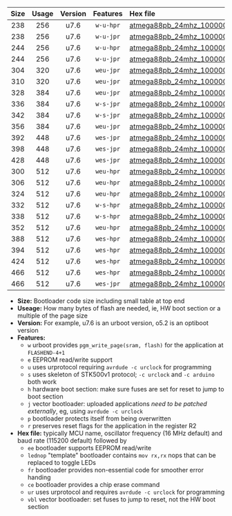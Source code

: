 |Size|Usage|Version|Features|Hex file|
|:-:|:-:|:-:|:-:|:--|
|238|256|u7.6|`w-u-hpr`|[atmega88pb_24mhz_1000000bps_ur.hex](https://raw.githubusercontent.com/stefanrueger/urboot/main/atmega88pb_24mhz_1000000bps_ur.hex)|
|238|256|u7.6|`w-u-jpr`|[atmega88pb_24mhz_1000000bps_ur_vbl.hex](https://raw.githubusercontent.com/stefanrueger/urboot/main/atmega88pb_24mhz_1000000bps_ur_vbl.hex)|
|244|256|u7.6|`w-u-hpr`|[atmega88pb_24mhz_1000000bps_lednop_ur.hex](https://raw.githubusercontent.com/stefanrueger/urboot/main/atmega88pb_24mhz_1000000bps_lednop_ur.hex)|
|244|256|u7.6|`w-u-jpr`|[atmega88pb_24mhz_1000000bps_lednop_ur_vbl.hex](https://raw.githubusercontent.com/stefanrueger/urboot/main/atmega88pb_24mhz_1000000bps_lednop_ur_vbl.hex)|
|304|320|u7.6|`weu-jpr`|[atmega88pb_24mhz_1000000bps_ee_ur_vbl.hex](https://raw.githubusercontent.com/stefanrueger/urboot/main/atmega88pb_24mhz_1000000bps_ee_ur_vbl.hex)|
|310|320|u7.6|`weu-jpr`|[atmega88pb_24mhz_1000000bps_ee_lednop_ur_vbl.hex](https://raw.githubusercontent.com/stefanrueger/urboot/main/atmega88pb_24mhz_1000000bps_ee_lednop_ur_vbl.hex)|
|328|384|u7.6|`weu-jpr`|[atmega88pb_24mhz_1000000bps_ee_lednop_fr_ur_vbl.hex](https://raw.githubusercontent.com/stefanrueger/urboot/main/atmega88pb_24mhz_1000000bps_ee_lednop_fr_ur_vbl.hex)|
|336|384|u7.6|`w-s-jpr`|[atmega88pb_24mhz_1000000bps_vbl.hex](https://raw.githubusercontent.com/stefanrueger/urboot/main/atmega88pb_24mhz_1000000bps_vbl.hex)|
|342|384|u7.6|`w-s-jpr`|[atmega88pb_24mhz_1000000bps_lednop_vbl.hex](https://raw.githubusercontent.com/stefanrueger/urboot/main/atmega88pb_24mhz_1000000bps_lednop_vbl.hex)|
|356|384|u7.6|`weu-jpr`|[atmega88pb_24mhz_1000000bps_ee_lednop_fr_ce_ur_vbl.hex](https://raw.githubusercontent.com/stefanrueger/urboot/main/atmega88pb_24mhz_1000000bps_ee_lednop_fr_ce_ur_vbl.hex)|
|392|448|u7.6|`wes-jpr`|[atmega88pb_24mhz_1000000bps_ee_vbl.hex](https://raw.githubusercontent.com/stefanrueger/urboot/main/atmega88pb_24mhz_1000000bps_ee_vbl.hex)|
|398|448|u7.6|`wes-jpr`|[atmega88pb_24mhz_1000000bps_ee_lednop_vbl.hex](https://raw.githubusercontent.com/stefanrueger/urboot/main/atmega88pb_24mhz_1000000bps_ee_lednop_vbl.hex)|
|428|448|u7.6|`wes-jpr`|[atmega88pb_24mhz_1000000bps_ee_lednop_fr_vbl.hex](https://raw.githubusercontent.com/stefanrueger/urboot/main/atmega88pb_24mhz_1000000bps_ee_lednop_fr_vbl.hex)|
|300|512|u7.6|`weu-hpr`|[atmega88pb_24mhz_1000000bps_ee_ur.hex](https://raw.githubusercontent.com/stefanrueger/urboot/main/atmega88pb_24mhz_1000000bps_ee_ur.hex)|
|306|512|u7.6|`weu-hpr`|[atmega88pb_24mhz_1000000bps_ee_lednop_ur.hex](https://raw.githubusercontent.com/stefanrueger/urboot/main/atmega88pb_24mhz_1000000bps_ee_lednop_ur.hex)|
|324|512|u7.6|`weu-hpr`|[atmega88pb_24mhz_1000000bps_ee_lednop_fr_ur.hex](https://raw.githubusercontent.com/stefanrueger/urboot/main/atmega88pb_24mhz_1000000bps_ee_lednop_fr_ur.hex)|
|332|512|u7.6|`w-s-hpr`|[atmega88pb_24mhz_1000000bps.hex](https://raw.githubusercontent.com/stefanrueger/urboot/main/atmega88pb_24mhz_1000000bps.hex)|
|338|512|u7.6|`w-s-hpr`|[atmega88pb_24mhz_1000000bps_lednop.hex](https://raw.githubusercontent.com/stefanrueger/urboot/main/atmega88pb_24mhz_1000000bps_lednop.hex)|
|352|512|u7.6|`weu-hpr`|[atmega88pb_24mhz_1000000bps_ee_lednop_fr_ce_ur.hex](https://raw.githubusercontent.com/stefanrueger/urboot/main/atmega88pb_24mhz_1000000bps_ee_lednop_fr_ce_ur.hex)|
|388|512|u7.6|`wes-hpr`|[atmega88pb_24mhz_1000000bps_ee.hex](https://raw.githubusercontent.com/stefanrueger/urboot/main/atmega88pb_24mhz_1000000bps_ee.hex)|
|394|512|u7.6|`wes-hpr`|[atmega88pb_24mhz_1000000bps_ee_lednop.hex](https://raw.githubusercontent.com/stefanrueger/urboot/main/atmega88pb_24mhz_1000000bps_ee_lednop.hex)|
|424|512|u7.6|`wes-hpr`|[atmega88pb_24mhz_1000000bps_ee_lednop_fr.hex](https://raw.githubusercontent.com/stefanrueger/urboot/main/atmega88pb_24mhz_1000000bps_ee_lednop_fr.hex)|
|466|512|u7.6|`wes-hpr`|[atmega88pb_24mhz_1000000bps_ee_lednop_fr_ce.hex](https://raw.githubusercontent.com/stefanrueger/urboot/main/atmega88pb_24mhz_1000000bps_ee_lednop_fr_ce.hex)|
|466|512|u7.6|`wes-jpr`|[atmega88pb_24mhz_1000000bps_ee_lednop_fr_ce_vbl.hex](https://raw.githubusercontent.com/stefanrueger/urboot/main/atmega88pb_24mhz_1000000bps_ee_lednop_fr_ce_vbl.hex)|

- **Size:** Bootloader code size including small table at top end
- **Useage:** How many bytes of flash are needed, ie, HW boot section or a multiple of the page size
- **Version:** For example, u7.6 is an urboot version, o5.2 is an optiboot version
- **Features:**
  + `w` urboot provides `pgm_write_page(sram, flash)` for the application at `FLASHEND-4+1`
  + `e` EEPROM read/write support
  + `u` uses urprotocol requiring `avrdude -c urclock` for programming
  + `s` uses skeleton of STK500v1 protocol; `-c urclock` and `-c arduino` both work
  + `h` hardware boot section: make sure fuses are set for reset to jump to boot section
  + `j` vector bootloader: uploaded applications *need to be patched externally*, eg, using `avrdude -c urclock`
  + `p` bootloader protects itself from being overwritten
  + `r` preserves reset flags for the application in the register R2
- **Hex file:** typically MCU name, oscillator frequency (16 MHz default) and baud rate (115200 default) followed by
  + `ee` bootloader supports EEPROM read/write
  + `lednop` "template" bootloader contains `mov rx,rx` nops that can be replaced to toggle LEDs
  + `fr` bootloader provides non-essential code for smoother error handing
  + `ce` bootloader provides a chip erase command
  + `ur` uses urprotocol and requires `avrdude -c urclock` for programming
  + `vbl` vector bootloader: set fuses to jump to reset, not the HW boot section
